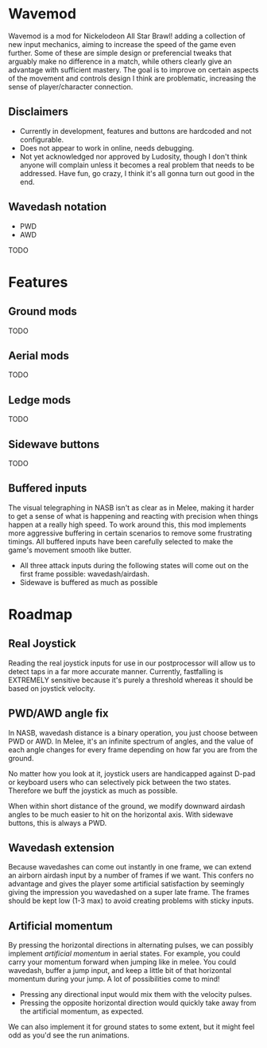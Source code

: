 # Wavemod

Wavemod is a mod for Nickelodeon All Star Brawl! adding a collection of new input mechanics, aiming to increase the speed of the game even further.
Some of these are simple design or preferencial tweaks that arguably make no difference in a match, while others clearly give an advantage
with sufficient mastery. The goal is to improve on certain aspects of the movement and controls design I think are problematic, increasing the sense of player/character connection.

## Disclaimers

- Currently in development, features and buttons are hardcoded and not configurable.
- Does not appear to work in online, needs debugging.
- Not yet acknowledged nor approved by Ludosity, though I don't think anyone will complain unless it becomes a real problem that needs to be addressed. Have fun, go crazy, I think it's all gonna turn out good in the end.

## Wavedash notation

- PWD
- AWD

TODO

# Features

## Ground mods

TODO

## Aerial mods

TODO


## Ledge mods

TODO

## Sidewave buttons

TODO

## Buffered inputs

The visual telegraphing in NASB isn't as clear as in Melee, making it harder to get a sense of what is happening and reacting with precision when things happen at a really high speed. To work around this, this mod implements more aggressive buffering in certain scenarios to remove some frustrating timings. All buffered inputs have been carefully selected to make the game's movement smooth like butter.

- All three attack inputs during the following states will come out on the first frame possible: wavedash/airdash.
- Sidewave is buffered as much as possible

# Roadmap

## Real Joystick

Reading the real joystick inputs for use in our postprocessor will allow us to detect taps in a far more accurate manner. Currently, fastfalling is EXTREMELY sensitive because it's purely a threshold whereas it should be based on joystick velocity.

## PWD/AWD angle fix

In NASB, wavedash distance is a binary operation, you just choose between PWD or AWD. In Melee, it's an infinite spectrum of angles, and the value of each angle changes for every frame depending on how far you are from the ground.

No matter how you look at it, joystick users are handicapped against D-pad or keyboard users who can selectively pick between the two states. Therefore we buff the joystick as much as possible.

When within short distance of the ground, we modify downward airdash angles to be much easier to hit on the horizontal axis. With sidewave buttons, this is always a PWD.

## Wavedash extension

Because wavedashes can come out instantly in one frame, we can extend an airborn airdash input by a number of frames if we want. This confers no advantage and gives the player some artificial satisfaction by seemingly giving the impression you wavedashed on a super late frame. The frames should be kept low (1-3 max) to avoid creating problems with sticky inputs.

## Artificial momentum

By pressing the horizontal directions in alternating pulses, we can possibly implement _artificial momentum_ in aerial states. For example, you could carry your momentum forward when jumping like in melee. You could wavedash, buffer a jump input, and keep a little bit of that horizontal momentum during your jump. A lot of possibilities come to mind!

- Pressing any directional input would mix them with the velocity pulses.
- Pressing the opposite horizontal direction would quickly take away from the artificial momentum, as expected.

We can also implement it for ground states to some extent, but it might feel odd as you'd see the run animations.
